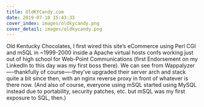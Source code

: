 ```yaml
---
title: OldKYCandy.com
date: 2019-07-10 15:43:33
cover_index: images/oldkycandy.png
cover_detail: images/oldkycandy.png
---
```


Old Kentucky Chocolates, I first wired this site’s eCommerce using Perl CGI and mSQL in ~1999-2000 inside a Apache virtual hosts confs working just out of high school for Web-Point Communications (first Endorsement on my LinkedIn to this day was my first boss there). We can see from Wappalyzer—-thankfully of course—-they’ve upgraded their server arch and stack quite a bit since then, with an nginx reverse proxy in front of whatever is there now. (And also of course, everyone using mSQL started using MySQL instead due to portability, security patches, etc. but mSQL was my first exposure to SQL, then.)
